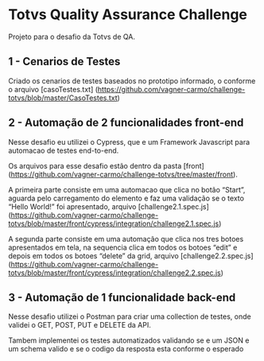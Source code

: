 # Totvs Quality Assurance Challenge
Projeto para o desafio da Totvs de QA.

## 1 - Cenarios de Testes

Criado os cenarios de testes baseados no prototipo informado, o conforme o arquivo [casoTestes.txt] (https://github.com/vagner-carmo/challenge-totvs/blob/master/CasoTestes.txt)


	
## 2 - Automação de 2 funcionalidades front-end

Nesse desafio eu utilizei o Cypress, que e um Framework Javascript para automacao de testes end-to-end.

Os arquivos para esse desafio estão dentro da pasta [front] (https://github.com/vagner-carmo/challenge-totvs/tree/master/front).

A primeira parte consiste em uma automacao que clica no botão “Start”, aguarda pelo carregamento do elemento e faz uma validação se o texto “Hello World!” foi apresentado, arquivo [challenge2.1.spec.js] (https://github.com/vagner-carmo/challenge-totvs/blob/master/front/cypress/integration/challenge2.1.spec.js)

A segunda parte consiste em uma automação que clica nos tres botoes apresentados em tela, na sequencia clica em todos os botoes “edit” e depois em todos os botoes “delete” da grid, arquivo [challenge2.2.spec.js] (https://github.com/vagner-carmo/challenge-totvs/blob/master/front/cypress/integration/challenge2.2.spec.js)



## 3 - Automação de 1 funcionalidade back-end

Nesse desafio utilizei o Postman para criar uma collection de testes, onde validei o GET, POST, PUT e DELETE da API.

Tambem implementei os testes automatizados validando se e um JSON e um schema valido e se o codigo da resposta esta conforme o esperado 
